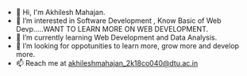 - 👋 Hi, I'm Akhilesh Mahajan. 
- 👀 I’m interested in Software Development , Know Basic of Web Devp.....WANT TO LEARN MORE ON WEB DEVELOPMENT.
- 🌱 I’m currently learning Web Development and Data Analysis.
- 💞️ I’m looking for oppotunities to learn more, grow more and develop more. 
- 📫 Reach me at akhileshmahajan_2k18co040@dtu.ac.in

<!---
Akhilesh53/Akhilesh53 is a ✨ special ✨ repository because its `README.md` (this file) appears on your GitHub profile.
You can click the Preview link to take a look at your changes.
--->
